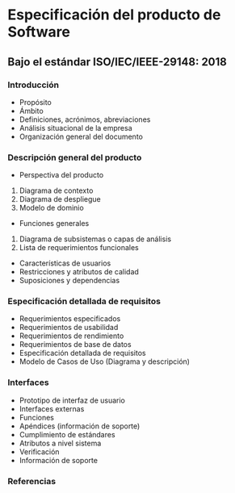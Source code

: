 # Especificación del producto de Software
## Bajo el estándar ISO/IEC/IEEE-29148: 2018
### Introducción
- Propósito
- Ámbito
- Definiciones, acrónimos, abreviaciones
- Análisis situacional de la empresa
- Organización general del documento
### Descripción general del producto
- Perspectiva del producto 
1. Diagrama de contexto
2. Diagrama de despliegue
3. Modelo de dominio
- Funciones generales 
1. Diagrama de subsistemas o capas de análisis
2. Lista de requerimientos funcionales

- Características de usuarios
- Restricciones y atributos de calidad
- Suposiciones y dependencias
### Especificación detallada de requisitos
- Requerimientos especificados
- Requerimientos de usabilidad
- Requerimientos de rendimiento
- Requerimientos de base de datos
- Especificación detallada de requisitos
- Modelo de Casos de Uso (Diagrama y descripción)
### Interfaces
- Prototipo de interfaz de usuario
- Interfaces externas
- Funciones
- Apéndices (información de soporte)
- Cumplimiento de estándares
- Atributos a nivel sistema
- Verificación
- Información de soporte

### Referencias 
